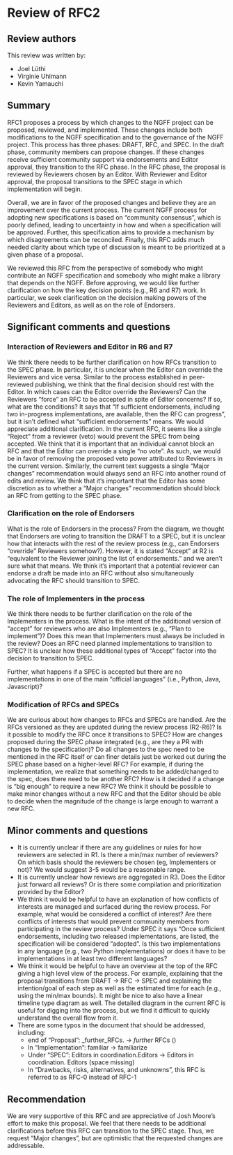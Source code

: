 # Review of RFC2

## Review authors
This review was written by:
- Joel Lüthi
- Virginie Uhlmann
- Kevin Yamauchi

## Summary
RFC1 proposes a process by which changes to the NGFF project can be proposed, reviewed, and implemented. These changes include both modifications to the NGFF specification and to the governance of the NGFF project. This process has three phases: DRAFT, RFC, and SPEC. In the draft phase, community members can propose changes. If these changes receive sufficient community support via endorsements and Editor approval, they transition to the RFC phase. In the RFC phase, the proposal is reviewed by Reviewers chosen by an Editor. With Reviewer and Editor approval, the proposal transitions to the SPEC stage in which implementation will begin.

Overall, we are in favor of the proposed changes and believe they are an improvement over the current process. The current NGFF process for adopting new specifications is based on “community consensus”, which is poorly defined, leading to uncertainty in how and when a specification will be approved. Further, this specification aims to provide a mechanism by which disagreements can be reconciled. Finally, this RFC adds much needed clarity about which type of discussion is meant to be prioritized at a given phase of a proposal.

We reviewed this RFC from the perspective of somebody who might contribute an NGFF specification and somebody who might make a library that depends on the NGFF. Before approving, we would like further clarification on how the key decision points (e.g., R6 and R7) work. In particular, we seek clarification on the decision making powers of the Reviewers and Editors, as well as on the role of Endorsers.

## Significant comments and questions
### Interaction of Reviewers and Editor in R6 and R7
We think there needs to be further clarification on how RFCs transition to the SPEC phase. In particular, it is unclear when the Editor can override the Reviewers and vice versa. Similar to the process established in peer-reviewed publishing, we think that the final decision should rest with the Editor. 
In which cases can the Editor override the Reviewers?
Can the Reviewers “force” an RFC to be accepted in spite of Editor concerns? If so, what are the conditions? It says that “If sufficient endorsements, including two in-progress implementations, are available, then the RFC can progress”, but it isn’t defined what “sufficient endorsements” means. We would appreciate additional clarification.
In the current RFC, it seems like a single “Reject” from a reviewer (veto) would prevent the SPEC from being accepted. We think that it is important that an individual cannot block an RFC and that the Editor can override a single “no vote”. As such, we would be in favor of removing the proposed veto power attributed to Reviewers in the current version.
Similarly, the current text suggests a single “Major changes” recommendation would always send an RFC into another round of edits and review. We think that it’s important that the Editor has some discretion as to whether a “Major changes” recommendation should block an RFC from getting to the SPEC phase.

### Clarification on the role of Endorsers
What is the role of Endorsers in the process? From the diagram, we thought that Endorsers are voting to transition the DRAFT to a SPEC, but it is unclear how that interacts with the rest of the review process (e.g., can Endorsers “override” Reviewers somehow?). However, it is stated “Accept” at R2 is “equivalent to the Reviewer joining the list of endorsements.” and we aren’t sure what that means. We think it’s important that a potential reviewer can endorse a draft be made into an RFC without also simultaneously advocating the RFC should transition to SPEC.

### The role of Implementers in the process
We think there needs to be further clarification on the role of the Implementers in the process. What is the intent of the additional version of “accept” for reviewers who are also Implementers (e.g., “Plan to implement”)? Does this mean that Implementers must always be included in the review? Does an RFC need planned implementations to transition to SPEC? It is unclear how these additional types of “Accept” factor into the decision to transition to SPEC.

Further, what happens if a SPEC is accepted but there are no implementations in one of the main “official languages” (i.e., Python, Java, Javascript)?

### Modification of RFCs and SPECs
We are curious about how changes to RFCs and SPECs are handled. Are the RFCs versioned as they are updated during the review process (R2-R6)? Is it possible to modify the RFC once it transitions to SPEC? How are changes proposed during the SPEC phase integrated (e.g., are they a PR with changes to the specification)? Do all changes to the spec need to be mentioned in the RFC itself or can finer details just be worked out during the SPEC phase based on a higher-level RFC? For example, if during the implementation, we realize that something needs to be added/changed to the spec, does there need to be another RFC? How is it decided if a change is “big enough” to require a new RFC? We think it should be possible to make minor changes without a new RFC and that the Editor should be able to decide when the magnitude of the change is large enough to warrant a new RFC.

## Minor comments and questions

- It is currently unclear if there are any guidelines or rules for how reviewers are selected in R1. Is there a min/max number of reviewers? On which basis should the reviewers be chosen (eg, Implementers or not)? We would suggest 3-5 would be a reasonable range.
- It is currently unclear how reviews are aggregated in R3. Does the Editor just forward all reviews? Or is there some compilation and prioritization provided by the Editor?
- We think it would be helpful to have an explanation of how conflicts of interests are managed and surfaced during the review process. For example, what would be considered a conflict of interest? Are there conflicts of interests that would prevent community members from participating in the review process?
Under SPEC it says “Once sufficient endorsements, including two released implementations, are listed, the specification will be considered “adopted”. Is this two implementations in any language (e.g., two Python implementations) or does it have to be implementations in at least two different languages?
- We think it would be helpful to have an overview at the top of the RFC giving a high level view of the process. For example, explaining that the proposal transitions from DRAFT -> RFC -> SPEC and explaining the intention/goal of each step as well as the estimated time for each (e.g., using the min/max bounds). It might be nice to also have a linear timeline type diagram as well. The detailed diagram in the current RFC is useful for digging into the process, but we find it difficult to quickly understand the overall flow from it.
- There are some typos in the document that should be addressed, including:
    - end of “Proposal”: _further_RFCs. -> _further_ RFCs ()
    - In “Implementation”: familiar -> familiarize 
    - Under “SPEC”: Editors in coordination.Editors -> Editors in coordination. Editors (space missing)
    - In “Drawbacks, risks, alternatives, and unknowns”, this RFC is referred to as RFC-0 instead of RFC-1

## Recommendation
We are very supportive of this RFC and are appreciative of Josh Moore’s effort to make this proposal. We feel that there needs to be additional clarifications before this RFC can transition to the SPEC stage. Thus, we request “Major changes”, but are optimistic that the requested changes are addressable.

